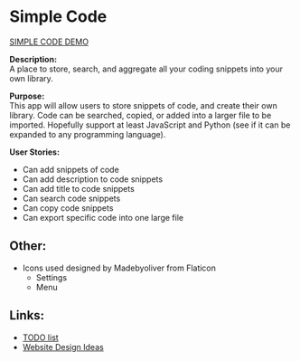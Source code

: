 # Simple Code

[SIMPLE CODE DEMO](https://simple-code-app.herokuapp.com/)

<b>Description:</b>
<br/> A place to store, search, and aggregate all your coding snippets into your own library.

<b>Purpose:</b> 
<br/>This app will allow users to store snippets of code, and create their own library. Code can be searched, copied, or added into a larger file to be imported. Hopefully support at least JavaScript and Python (see if it can be expanded to any programming language).

<b>User Stories:</b>
- Can add snippets of code
- Can add description to code snippets
- Can add title to code snippets
- Can search code snippets
- Can copy code snippets
- Can export specific code into one large file


## Other:
- Icons used designed by Madebyoliver from Flaticon
    - Settings
    - Menu


## Links:
- [TODO list](/TODO.md)
- [Website Design Ideas](/DESIGN.md)

